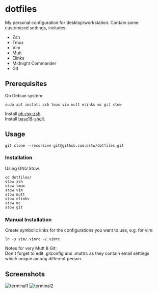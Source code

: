 # dotfiles

My personal configuration for desktop/workstation. Contain some customized 
settings, includes:

* Zsh
* Tmux
* Vim
* Mutt
* Elinks
* Midnight Commander
* Git

Prerequisites
-------------

On Debian system:

	sudo apt install zsh tmux vim mutt elinks mc git stow

Install [oh-my-zsh](https://github.com/robbyrussell/oh-my-zsh).  
Install [base16-shell](https://github.com/chriskempson/base16-shell).

Usage
-----

	git clone --recursive git@github.com:dstw/dotfiles.git

### Installation

Using GNU Stow.

	cd dotfiles/
	stow zsh
	stow tmux
	stow vim
	stow mutt
	stow elinks
	stow mc
	stow git

### Manual Installation

Create symbolic links for the configurations you want to use, e.g. for vim:

	ln -s vim/.vimrc ~/.vimrc

Notes for very Mutt & Git:  
Don't forget to edit .gitconfig and .muttrc as they contain email
settings which unique among different person.

Screenshots
-----------

![terminal1](https://github.com/dstw/dotfiles/raw/master/screenshots/terminal1.png)
![terminal2](https://github.com/dstw/dotfiles/raw/master/screenshots/terminal2.png)
